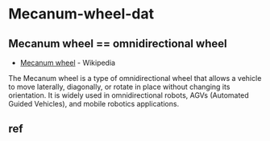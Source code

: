 
# Mecanum-wheel-dat

## Mecanum wheel == omnidirectional wheel

- [Mecanum wheel](https://en.wikipedia.org/wiki/Mecanum_wheel) - Wikipedia

The Mecanum wheel is a type of omnidirectional wheel that allows a vehicle to move laterally, diagonally, or rotate in place without changing its orientation. It is widely used in omnidirectional robots, AGVs (Automated Guided Vehicles), and mobile robotics applications.

## ref 


